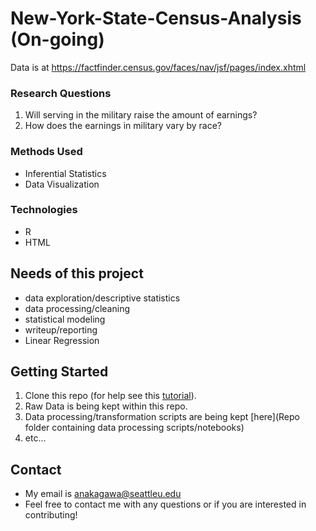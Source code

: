 # New-York-State-Census-Analysis (On-going)
Data is at https://factfinder.census.gov/faces/nav/jsf/pages/index.xhtml

### Research Questions
1. Will serving in the military raise the amount of earnings?
2. How does the earnings in military vary by race?

### Methods Used
* Inferential Statistics
* Data Visualization

### Technologies
* R 
* HTML

## Needs of this project
- data exploration/descriptive statistics
- data processing/cleaning
- statistical modeling
- writeup/reporting
- Linear Regression

## Getting Started
1. Clone this repo (for help see this [tutorial](https://help.github.com/articles/cloning-a-repository/)).
2. Raw Data is being kept within this repo.
3. Data processing/transformation scripts are being kept [here](Repo folder containing data processing scripts/notebooks)
4. etc...


## Contact
* My email is anakagawa@seattleu.edu
* Feel free to contact me with any questions or if you are interested in contributing!
